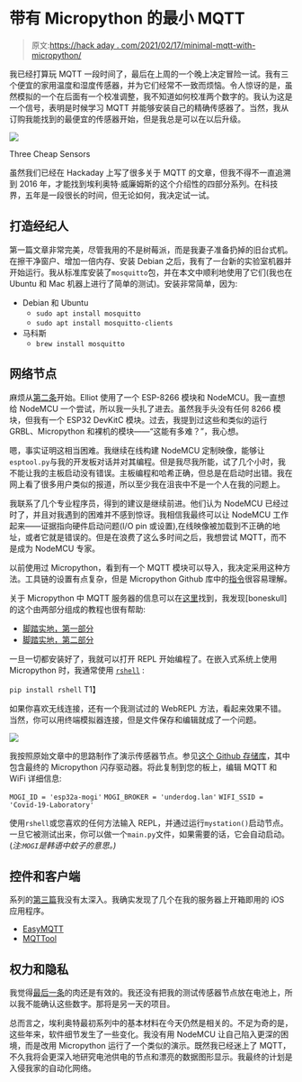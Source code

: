 # 带有 Micropython 的最小 MQTT

> 原文:[https://hack aday . com/2021/02/17/minimal-mqtt-with-micropython/](https://hackaday.com/2021/02/17/minimal-mqtt-with-micropython/)

我已经打算玩 MQTT 一段时间了，最后在上周的一个晚上决定冒险一试。我有三个便宜的家用温度和湿度传感器，并为它们经常不一致而烦恼。令人惊讶的是，虽然模拟的一个在后面有一个校准调整，我不知道如何校准两个数字的。我认为这是一个信号，表明是时候学习 MQTT 并能够安装自己的精确传感器了。当然，我从订购我能找到的最便宜的传感器开始，但是我总是可以在以后升级。

![](../Images/df189ca50d677988f82d90378e5752f6.png)

Three Cheap Sensors

虽然我们已经在 Hackaday 上写了很多关于 MQTT 的文章，但我不得不一直追溯到 2016 年，才能找到埃利奥特·威廉姆斯的这个介绍性的四部分系列。在科技界，五年是一段很长的时间，但无论如何，我决定试一试。

## 打造经纪人

第一篇文章非常完美，尽管我用的不是树莓派，而是我妻子准备扔掉的旧台式机。在擦干净窗户、增加一倍内存、安装 Debian 之后，我有了一台新的实验室机器并开始运行。我从标准库安装了`mosquitto`包，并在本文中顺利地使用了它们(我也在 Ubuntu 和 Mac 机器上进行了简单的测试)。安装非常简单，因为:

*   Debian 和 Ubuntu
    *   `sudo apt install mosquitto`
    *   `sudo apt install mosquitto-clients`
*   马科斯
    *   `brew install mosquitto`

## 网络节点

麻烦从[第二条](https://hackaday.com/2016/05/17/minimal-mqtt-networked-nodes)开始。Elliot 使用了一个 ESP-8266 模块和 NodeMCU。我一直想给 NodeMCU 一个尝试，所以我一头扎了进去。虽然我手头没有任何 8266 模块，但我有一个 ESP32 DevKitC 模块。过去，我提到过这些和类似的运行 GRBL、Micropython 和裸机的模块——“这能有多难？”，我心想。

嗯，事实证明这相当困难。我继续在线构建 NodeMCU 定制映像，能够让`esptool.py`与我的开发板对话并对其编程。但是我尽我所能，试了几个小时，我不能让我的主板启动没有错误。主板编程和哈希正确，但总是在启动时出错。我在网上看了很多用户类似的报道，所以至少我在沮丧中不是一个人在我的问题上。

我联系了几个专业程序员，得到的建议是继续前进。他们认为 NodeMCU 已经过时了，并且对我遇到的困难并不感到惊讶。我相信我最终可以让 NodeMCU 工作起来——证据指向硬件启动问题(I/O pin 或设置),在线映像被加载到不正确的地址，或者它就是错误的。但是在浪费了这么多时间之后，我想尝试 MQTT，而不是成为 NodeMCU 专家。

以前使用过 Micropython，看到有一个 MQTT 模块可以导入，我决定采用这种方法。工具链的设置有点复杂，但是 Micropython Github 库中的[指令](https://github.com/micropython/micropython/tree/master/ports/esp32)很容易理解。

关于 Micropython 中 MQTT 服务器的信息可以在[这里](https://github.com/micropython/micropython-lib/tree/master/umqtt.simple)找到，我发现[boneskull]的这个由两部分组成的教程也很有帮助:

*   [脚踏实地，第一部分](https://boneskull.com/micropython-on-esp32-part-1/)
*   [脚踏实地，第二部分](https://boneskull.com/micropython-on-esp32-part-2/)

一旦一切都安装好了，我就可以打开 REPL 开始编程了。在嵌入式系统上使用 Micropython 时，我通常使用 [`rshell`](https://github.com/dhylands/rshell) :

`pip install rshell`
T1】

如果你喜欢无线连接，还有一个我测试过的 WebREPL 方法，看起来效果不错。当然，你可以用终端模拟器连接，但是文件保存和编辑就成了一个问题。

![](../Images/8649221ff52e9484aea8db250ee8af9d.png)

我按照原始文章中的思路制作了演示传感器节点。参见[这个 Github 存储库](https://github.com/thestumbler/mqtt-demo.git)，其中包含最终的 Micropython 闪存驱动器。将此复制到您的板上，编辑 MQTT 和 WiFi 详细信息:

`MOGI_ID = 'esp32a-mogi'`
`MOGI_BROKER = 'underdog.lan'`
`WIFI_SSID = 'Covid-19-Laboratory'`

使用`rshell`或您喜欢的任何方法输入 REPL，并通过运行`mystation()`启动节点。一旦它被测试出来，你可以做一个`main.py`文件，如果需要的话，它会自动启动。(*注:`MOGI`是韩语中蚊子的意思。)*

## 控件和客户端

系列的[第三篇](https://hackaday.com/2016/05/27/minimal-mqtt-control-and-clients)我没有太深入。我确实发现了几个在我的服务器上开箱即用的 iOS 应用程序。

*   [EasyMQTT](https://www.easymqtt.app)
*   [MQTTool](https://github.com/bjpetit/MQTTool)

## 权力和隐私

我觉得[最后一条](https://hackaday.com/2016/06/02/minimal-mqtt-power-and-privacy/)的肉还是有效的。我还没有把我的测试传感器节点放在电池上，所以我不能确认这些数字。那将是另一天的项目。

总而言之，埃利奥特最初系列中的基本材料在今天仍然是相关的。不足为奇的是，这些年来，软件细节发生了一些变化。我没有用 NodeMCU 让自己陷入更深的困境，而是改用 Micropython 运行了一个类似的演示。既然我已经迷上了 MQTT，不久我将会更深入地研究电池供电的节点和漂亮的数据图形显示。我最终的计划是入侵我家的自动化网络。